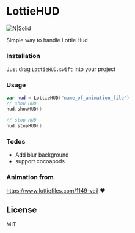 # LottieHUD

 [![N|Solid](https://img.shields.io/badge/Language-Swift%204.0-orange.svg)](https://nodesource.com/products/nsolid)

Simple way to handle Lottie Hud 

### Installation

Just drag `LottieHUD.swift` into your project

### Usage

```swift
var hud = LottieHUD("name_of_animation_file")
// show HUD
hud.showHUD()

// stop HUD 
hud.stopHUD()
```
### Todos

 - Add blur background
 - support cocoapods

### Animation from

https://www.lottiefiles.com/1149-veil  ❤️

License
----

MIT

